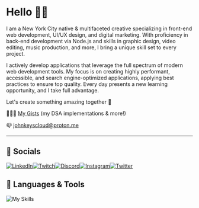 # Hello ✌🏽
I am a New York City native & multifaceted creative specializing in front-end web development, UI/UX design, and digital marketing. With proficiency in back-end development via Node.js and skills in graphic design, video editing, music production, and more, I bring a unique skill set to every project.

I actively develop applications that leverage the full spectrum of modern web development tools. My focus is on creating highly performant, accessible, and search engine-optimized applications, applying best practices to ensure top quality. Every day presents a new learning opportunity, and I take full advantage.

Let's create something amazing together 💭

👨🏽‍💻 [My Gists](https://gist.github.com/JohnKeysCloud) (my DSA implementations & more!)

📪 [johnkeyscloud@proton.me](mailto:johnkeyscloud@proton.me?subject=[GitHub])

---

## 📱 Socials
[![LinkedIn](https://img.shields.io/badge/LinkedIn-0077B5?style=for-the-badge&logo=linkedin&logoColor=white)](https://www.linkedin.com/in/johnkeyscloud/)[![Twitch](https://img.shields.io/badge/Twitch-9146FF?style=for-the-badge&logo=twitch&logoColor=white)](https://www.twitch.tv/cycl0n3_nyc)[![Discord](https://img.shields.io/badge/Discord-7289DA?style=for-the-badge&logo=discord&logoColor=white)](https://discord.gg/sMuXrzpKv3)[![Instagram](https://img.shields.io/badge/Instagram-E4405F?style=for-the-badge&logo=instagram&logoColor=white)](https://www.instagram.com/johnkeyscloud/)[![Twitter](https://img.shields.io/badge/Twitter-1DA1F2?style=for-the-badge&logo=twitter&logoColor=white)](https://twitter.com/JohnKeysCloud)

## 🚀 Languages & Tools
![My Skills](https://skillicons.dev/icons?i=html,css,javascript,sass,bootstrap,webpack,nodejs,jest,git,github,discord,vscode,vim)
